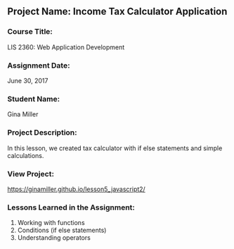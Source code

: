 ## Project Name:  Income Tax Calculator Application

### Course Title:
LIS 2360:  Web Application Development

### Assignment Date:  
June 30, 2017

### Student Name:  
Gina Miller

### Project Description:
In this lesson, we created tax calculator with if else statements and simple calculations.

### View Project:
https://ginamiller.github.io/lesson5_javascript2/

### Lessons Learned in the Assignment:
1. Working with functions
2. Conditions (if else statements)
3. Understanding operators

